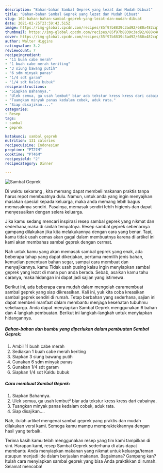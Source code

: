 ```yaml
---
description: "Bahan-bahan Sambal Geprek yang lezat dan Mudah Dibuat"
title: "Bahan-bahan Sambal Geprek yang lezat dan Mudah Dibuat"
slug: 162-bahan-bahan-sambal-geprek-yang-lezat-dan-mudah-dibuat
date: 2021-02-25T23:59:43.515Z
image: https://img-global.cpcdn.com/recipes/85f97b8839c3ad92/680x482cq70/sambal-geprek-foto-resep-utama.jpg
thumbnail: https://img-global.cpcdn.com/recipes/85f97b8839c3ad92/680x482cq70/sambal-geprek-foto-resep-utama.jpg
cover: https://img-global.cpcdn.com/recipes/85f97b8839c3ad92/680x482cq70/sambal-geprek-foto-resep-utama.jpg
author: Walter Higgins
ratingvalue: 3.2
reviewcount: 7
recipeingredient:
- "11 buah cabe merah"
- "1 buah cabe merah keriting"
- "3 siung bawang putih"
- "6 sdm minyak panas"
- "1/4 sdt garam"
- "1/4 sdt Kaldu bubuk"
recipeinstructions:
- "Siapkan Bahannya."
- "Ulek semua, ga usah lembut² biar ada tekstur kress kress dari cabainya."
- "Tuangkan minyak panas kedalam cobek, aduk rata."
- "Siap disajikan...."
categories:
- Resep
tags:
- sambal
- geprek

katakunci: sambal geprek 
nutrition: 131 calories
recipecuisine: Indonesian
preptime: "PT27M"
cooktime: "PT46M"
recipeyield: "2"
recipecategory: Dinner

---
```



![Sambal Geprek](https://img-global.cpcdn.com/recipes/85f97b8839c3ad92/680x482cq70/sambal-geprek-foto-resep-utama.jpg)

Di waktu  sekarang , kita memang dapat membeli makanan praktis tanpa harus repot membuatnya dulu. Namun, untuk anda yang ingin menyajikan masakan special kepada keluarga, maka anda memang lebih bagus memasaknya sendiri. Pasalnya, memasak sendiri lebih higienis dan dapat menyesuaikan dengan selera keluarga.

Jika kamu sedang mencari inspirasi resep sambal geprek yang nikmat dan sederhana,maka di sinilah tempatnya. Resep sambal geprek  sebenarnya gampang dilakukan jika kita melakukannya dengan cara yang benar. Tapi, kamu tidak usah cemas akan gagal dalam membuatnya 
karena di artikel ini kami akan membahas sambal geprek dengan cermat.  



Nah untuk kamu yang akan memasak sambal geprek yang enak, ada beberapa tahap yang dapat dikerjakan, pertama memilih jenis bahan, kemudian penentuan bahan segar, sampai cara membuat dan menyajikannya. kamu Tidak usah pusing kalau ingin menyiapkan sambal geprek yang lezat di mana pun anda berada. Sebab, asalkan kamu  tahu caranya, maka hidangan ini dapat jadi sajian yang istimewa.

Berikut ini, ada beberapa cara mudah dalam mengolah caramembuat sambal geprek yang siap dikreasikan. Kali ini, yuk kita coba kreasikan sambal geprek sendiri di rumah. Tetap berbahan yang sederhana, sajian ini dapat memberi manfaat dalam membantu menjaga kesehatan tubuhmu sekeluarga. Anda dapat menyiapkan Sambal Geprek menggunakan 6 bahan dan 4 langkah pembuatan. Berikut ini langkah-langkah untuk menyiapkan hidangannya.

<!--inarticleads1-->

##### Bahan-bahan dan bumbu yang diperlukan dalam pembuatan Sambal Geprek:

1. Ambil 11 buah cabe merah
1. Sediakan 1 buah cabe merah keriting
1. Siapkan 3 siung bawang putih
1. Gunakan 6 sdm minyak panas
1. Gunakan 1/4 sdt garam
1. Siapkan 1/4 sdt Kaldu bubuk




<!--inarticleads2-->

##### Cara membuat Sambal Geprek:

1. Siapkan Bahannya.
1. Ulek semua, ga usah lembut² biar ada tekstur kress kress dari cabainya.
1. Tuangkan minyak panas kedalam cobek, aduk rata.
1. Siap disajikan....




Nah, itulah artikel mengenai  sambal geprek  yang praktis dan mudah dilakukan versi kami. Semoga kamu mampu mempraktekkannya dengan hasil yang terbaik. 

Terima kasih kamu telah menggunakan resep yang tim kami tampilkan di sini. Harapan kami, resep  Sambal Geprek sederhana di atas dapat membantu Anda menyiapkan makanan yang nikmat untuk keluarga/teman ataupun menjadi ide dalam berjualan makanan. Bagaimana? Gampang kan? Itulah cara menyiapkan sambal geprek yang bisa Anda praktikkan di rumah. Selamat mencoba!

